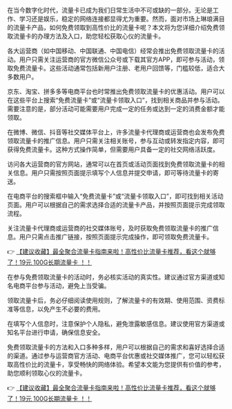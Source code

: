 
在当今数字化时代，流量卡已成为我们日常生活中不可或缺的一部分。无论是工作、学习还是娱乐，稳定的网络连接都显得尤为重要。然而，面对市场上琳琅满目的流量卡产品，如何免费领取到高性价比的流量卡呢？本文将为您详细介绍免费领取流量卡的办理方法及入口，助您轻松获取心仪的流量卡。


各大运营商（如中国移动、中国联通、中国电信）经常会推出免费领取流量卡的活动。用户只需关注运营商的官方微信公众号或下载其官方APP，即可参与活动，领取免费流量卡。这些活动通常包括新用户注册、老用户回馈等，门槛较低，适合大多数用户。

京东、淘宝、拼多多等电商平台也时常推出免费领取流量卡的优惠活动。用户可以在这些平台上搜索“免费流量卡”或“流量卡领取入口”，找到相关商品并参与活动。需要注意的是，部分活动可能需要用户完成一定的任务或达到一定的消费金额才能领取。

在微博、微信、抖音等社交媒体平台上，许多流量卡代理商或运营商也会发布免费领取流量卡的推广信息。用户只需关注相关账号，参与互动或转发指定内容，即可获得免费流量卡。这种方式操作简单，但需要用户具备一定的社交网络活跃度。


访问各大运营商的官方网站，通常可以在首页或活动页面找到免费领取流量卡的相关信息。用户只需按照页面提示填写个人信息并提交申请，即可等待流量卡的寄送。

在电商平台的搜索框中输入“免费流量卡”或“流量卡领取入口”，即可找到相关活动页面。用户可以根据自己的需求选择合适的流量卡产品，并按照页面提示完成领取流程。

关注流量卡代理商或运营商的社交媒体账号，及时获取免费领取流量卡的推广信息。用户只需点击推广链接，按照页面提示完成操作，即可领取免费流量卡。

👉 [【建议收藏】最全聚合流量卡指南来啦！高性价比流量卡推荐，看这个就够了！19元 100G长期流量卡 ！！](https://bit.ly/Liuliangka)


在参与免费领取流量卡的活动时，务必核实活动的真实性。建议通过官方渠道或知名电商平台参与活动，避免上当受骗。

领取流量卡后，务必仔细阅读使用规则，了解流量卡的有效期、使用范围、资费标准等信息，以免产生不必要的费用。

在填写个人信息时，注意保护个人隐私，避免泄露敏感信息。建议使用官方渠道或知名平台进行申请，确保信息安全。


免费领取流量卡的方法和入口多种多样，用户可以根据自己的需求和喜好选择合适的渠道。通过参与运营商官方活动、电商平台优惠或社交媒体推广，您可以轻松获取高性价比的流量卡，享受畅快的网络体验。希望本文能为您提供有价值的参考，助您顺利领取心仪的流量卡。

👉 [【建议收藏】最全聚合流量卡指南来啦！高性价比流量卡推荐，看这个就够了！19元 100G长期流量卡 ！！](https://bit.ly/Liuliangka)

